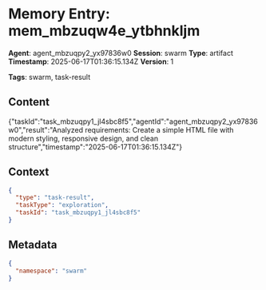 # Memory Entry: mem_mbzuqw4e_ytbhnkljm

**Agent**: agent_mbzuqpy2_yx97836w0
**Session**: swarm
**Type**: artifact
**Timestamp**: 2025-06-17T01:36:15.134Z
**Version**: 1

**Tags**: swarm, task-result

## Content

{"taskId":"task_mbzuqpy1_jl4sbc8f5","agentId":"agent_mbzuqpy2_yx97836w0","result":"Analyzed requirements: Create a simple HTML file with modern styling, responsive design, and clean structure","timestamp":"2025-06-17T01:36:15.134Z"}

## Context

```json
{
  "type": "task-result",
  "taskType": "exploration",
  "taskId": "task_mbzuqpy1_jl4sbc8f5"
}
```

## Metadata

```json
{
  "namespace": "swarm"
}
```
